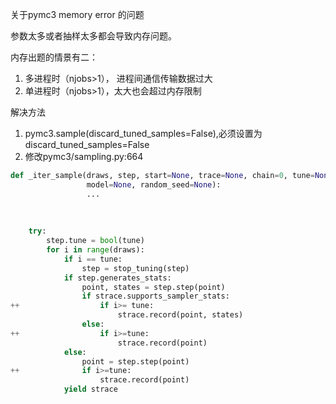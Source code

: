 关于pymc3 memory error 的问题

参数太多或者抽样太多都会导致内存问题。

内存出题的情景有二：
1. 多进程时（njobs>1）， 进程间通信传输数据过大
2. 单进程时（njobs>1），太大也会超过内存限制

解决方法
1. pymc3.sample(discard_tuned_samples=False),必须设置为discard_tuned_samples=False
2. 修改pymc3/sampling.py:664

```python
def _iter_sample(draws, step, start=None, trace=None, chain=0, tune=None,
                 model=None, random_seed=None):
                 ...
                 
                 
                 
    try:
        step.tune = bool(tune)
        for i in range(draws):
            if i == tune:
                step = stop_tuning(step)
            if step.generates_stats:
                point, states = step.step(point)
                if strace.supports_sampler_stats:
++                  if i>= tune:
                        strace.record(point, states)
                else:
++                  if i>=tune:
                        strace.record(point)
            else:
                point = step.step(point)
++              if i>=tune:
                    strace.record(point)
            yield strace                 
                 
                 
```



